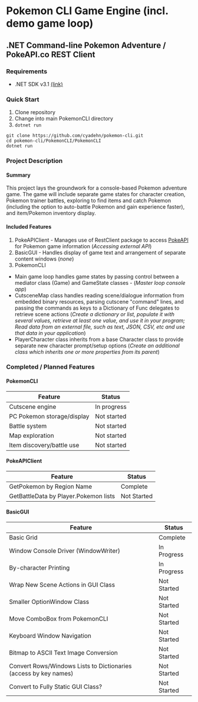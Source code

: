 # Pokemon CLI Game Engine (incl. demo game loop)
## .NET Command-line Pokemon Adventure / PokeAPI.co REST Client
### Requirements
* .NET SDK v3.1 [(link)](https://dotnet.microsoft.com/download/dotnet-core/3.1)
### Quick Start
1. Clone repository
2. Change into main PokemonCLI directory
3. `dotnet run`
```
git clone https://github.com/cyadehn/pokemon-cli.git
cd pokemon-cli/PokemonCLI/PokemonCLI
dotnet run
```
### Project Description
#### Summary
This project lays the groundwork for a console-based Pokemon adventure game. The game will include separate game states for character creation, Pokemon trainer battles, exploring to find items and catch Pokemon (including the option to auto-battle Pokemon and gain experience faster), and item/Pokemon inventory display.

#### Included Features
1. PokeAPIClient - Manages use of RestClient package to access [PokeAPI](https://pokeapi.co/) for Pokemon game information (*Accessing external API*)
2. BasicGUI - Handles display of game text and arrangement of separate content windows (*none*)
3. PokemonCLI
* Main game loop handles game states by passing control between a mediator class (Game) and GameState classes - (*Master loop console app*)
* CutsceneMap class handles reading scene/dialogue information from embedded binary resources, parsing cutscene "command" lines, and passing the commands as keys to a Dictionary of Func<T> delegates to retrieve scene actions (*Create a dictionary or list, populate it with several values, retrieve at least one value, and use it in your program; Read data from an external file, such as text, JSON, CSV, etc and use that data in your application*)
* PlayerCharacter class inherits from a base Character class to provide separate new character prompt/setup options (*Create an additional class which inherits one or more properties from its parent*)

### Completed / Planned Features

#### PokemonCLI
Feature | Status
-- | --
Cutscene engine | In progress
PC Pokemon storage/display | Not started
Battle system | Not started
Map exploration | Not started
Item discovery/battle use | Not started

#### PokeAPIClient
Feature | Status
-- | --
GetPokemon by Region Name | Complete
GetBattleData by Player.Pokemon lists | Not Started

#### BasicGUI
Feature | Status
-- | --
Basic Grid | Complete
Window Console Driver (WindowWriter) | In Progress
By-character Printing | In Progress
Wrap New Scene Actions in GUI Class | Not Started
Smaller OptionWindow Class | Not Started
Move ComboBox from PokemonCLI | Not Started
Keyboard Window Navigation | Not Started
Bitmap to ASCII Text Image Conversion | Not Started
Convert Rows/Windows Lists to Dictionaries (access by key names) | Not Started
Convert to Fully Static GUI Class? | Not Started
